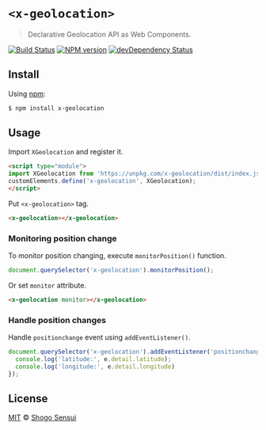# `<x-geolocation>`

> Declarative Geolocation API as Web Components.

[![Build Status](https://travis-ci.org/1000ch/x-geolocation.svg?branch=master)](https://travis-ci.org/1000ch/x-geolocation)
[![NPM version](https://badge.fury.io/js/x-geolocation.svg)](http://badge.fury.io/js/x-geolocation)
[![devDependency Status](https://david-dm.org/1000ch/x-geolocation/dev-status.svg)](https://david-dm.org/1000ch/x-geolocation?type=dev)

## Install

Using [npm](https://www.npmjs.org/package/x-geolocation):

```sh
$ npm install x-geolocation
```

## Usage

Import `XGeolocation` and register it.

```html
<script type="module">
import XGeolocation from 'https://unpkg.com/x-geolocation/dist/index.js';
customElements.define('x-geolocation', XGeolocation);
</script>
```

Put `<x-geolocation>` tag.

```html
<x-geolocation></x-geolocation>
```

### Monitoring position change

To monitor position changing, execute `monitorPosition()` function.

```js
document.querySelector('x-geolocation').monitorPosition();
```

Or set `monitor` attribute.

```html
<x-geolocation monitor></x-geolocation>
```

### Handle position changes

Handle `positionchange` event using `addEventListener()`.

```js
document.querySelector('x-geolocation').addEventListener('positionchange', e => {
  console.log('latitude:', e.detail.latitude);
  console.log('longitude:', e.detail.longitude)
});
```

## License

[MIT](https://1000ch.mit-license.org) © [Shogo Sensui](https://github.com/1000ch)
